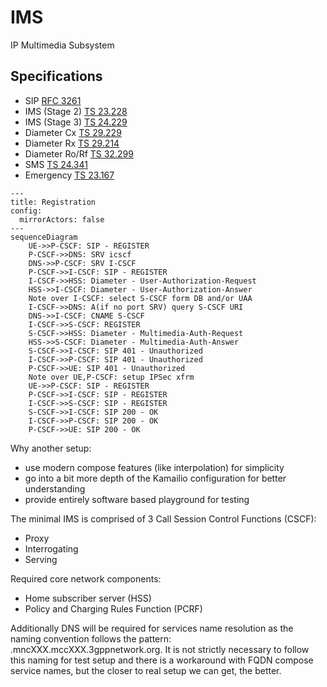 # IMS
IP Multimedia Subsystem

## Specifications
- SIP [RFC 3261](https://www.rfc-editor.org/rfc/rfc3261.html)
- IMS (Stage 2) [TS 23.228](https://www.etsi.org/deliver/etsi_ts/123200_123299/123228/18.07.00_60/ts_123228v180700p.pdf)
- IMS (Stage 3) [TS 24.229](https://www.etsi.org/deliver/etsi_ts/124200_124299/124229/18.06.00_60/ts_124229v180600p.pdf)
- Diameter Cx [TS 29.229](https://www.etsi.org/deliver/etsi_ts/129200_129299/129229/18.01.00_60/ts_129229v180100p.pdf)
- Diameter Rx [TS 29.214](https://www.etsi.org/deliver/etsi_ts/129200_129299/129214/18.03.00_60/ts_129214v180300p.pdf)
- Diameter Ro/Rf [TS 32.299](https://www.etsi.org/deliver/etsi_ts/132200_132299/132299/18.00.00_60/ts_132299v180000p.pdf)
- SMS [TS 24.341](https://www.etsi.org/deliver/etsi_ts/124300_124399/124341/18.00.00_60/ts_124341v180000p.pdf)
- Emergency [TS 23.167](https://www.etsi.org/deliver/etsi_ts/123100_123199/123167/18.02.00_60/ts_123167v180200p.pdf)

```mermaid
---
title: Registration
config:
  mirrorActors: false
---
sequenceDiagram
    UE->>P-CSCF: SIP - REGISTER
    P-CSCF->>DNS: SRV icscf
    DNS->>P-CSCF: SRV I-CSCF
    P-CSCF->>I-CSCF: SIP - REGISTER
    I-CSCF->>HSS: Diameter - User-Authorization-Request
    HSS->>I-CSCF: Diameter - User-Authorization-Answer
    Note over I-CSCF: select S-CSCF form DB and/or UAA
    I-CSCF->>DNS: A(if no port SRV) query S-CSCF URI
    DNS->>I-CSCF: CNAME S-CSCF
    I-CSCF->>S-CSCF: REGISTER
    S-CSCF->>HSS: Diameter - Multimedia-Auth-Request
    HSS->>S-CSCF: Diameter - Multimedia-Auth-Answer
    S-CSCF->>I-CSCF: SIP 401 - Unauthorized
    I-CSCF->>P-CSCF: SIP 401 - Unauthorized
    P-CSCF->>UE: SIP 401 - Unauthorized
    Note over UE,P-CSCF: setup IPSec xfrm
    UE->>P-CSCF: SIP - REGISTER
    P-CSCF->>I-CSCF: SIP - REGISTER
    I-CSCF->>S-CSCF: SIP - REGISTER
    S-CSCF->>I-CSCF: SIP 200 - OK
    I-CSCF->>P-CSCF: SIP 200 - OK
    P-CSCF->>UE: SIP 200 - OK

```

Why another setup:
- use modern compose features (like interpolation) for simplicity
- go into a bit more depth of the Kamailio configuration for better understanding
- provide entirely software based playground for testing

The minimal IMS is comprised of 3 Call Session Control Functions (CSCF):
- Proxy
- Interrogating
- Serving

Required core network components:
- Home subscriber server (HSS)
- Policy and Charging Rules Function (PCRF)

Additionally DNS will be required for services name resolution as the naming convention follows the pattern: <service>.mncXXX.mccXXX.3gppnetwork.org. It is not strictly necessary to follow this naming for test setup and there is a workaround with FQDN compose service names, but the closer to real setup we can get, the better.

